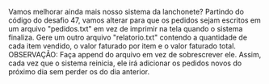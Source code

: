 Vamos melhorar ainda mais nosso sistema da lanchonete?
Partindo do código do desafio 47, vamos alterar para que os pedidos sejam escritos em um 
arquivo "pedidos.txt" em vez de imprimir na tela quando o sistema finaliza.
Gere um outro arquivo "relatorio.txt" contendo a quantidade de cada item vendido,
o valor faturado por item e o valor faturado total.
OBSERVAÇÃO: Faça append do arquivo em vez de sobrescrever ele. Assim, cada vez que 
o sistema reinicia, ele irá adicionar os pedidos novos do próximo dia sem perder os do dia anterior.




